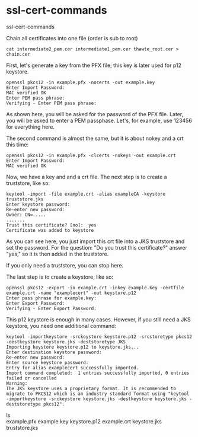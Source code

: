 # ssl-cert-commands
ssl-cert-commands


Chain all certificates into one file (order is sub to root)
```
cat intermediate2_pem.cer intermediate1_pem.cer thawte_root.cer > chain.cer
```

First, let's generate a key from the PFX file; this key is later used for p12 keystore.
```
openssl pkcs12 -in example.pfx -nocerts -out example.key  
Enter Import Password:
MAC verified OK
Enter PEM pass phrase:
Verifying - Enter PEM pass phrase:
```

As shown here, you will be asked for the password of the PFX file. Later, you will be asked to enter a PEM passphase. Let's, for example, use 123456 for everything here.

The second command is almost the same, but it is about nokey and a crt this time:
```
openssl pkcs12 -in example.pfx -clcerts -nokeys -out example.crt  
Enter Import Password:
MAC verified OK
```

Now, we have a key and and a crt file. The next step is to create a truststore, like so:
```
keytool -import -file example.crt -alias exampleCA -keystore truststore.jks
Enter keystore password:
Re-enter new password:
Owner: CN=.....
.......
Trust this certificate? [no]:  yes
Certificate was added to keystore
```

As you can see here, you just import this crt file into a JKS truststore and set the password. For the question: "Do you trust this certificate?" answer "yes," so it is then added in the truststore.

If you only need a truststore, you can stop here.

The last step is to create a keystore, like so:
```
openssl pkcs12 -export -in example.crt -inkey example.key -certfile example.crt -name "examplecert" -out keystore.p12
Enter pass phrase for example.key:
Enter Export Password:
Verifying - Enter Export Password:
```

This p12 keystore is enough in many cases. However, if you still need a JKS keystore, you need one additional command:
```
keytool -importkeystore -srckeystore keystore.p12 -srcstoretype pkcs12 -destkeystore keystore.jks -deststoretype JKS
Importing keystore keystore.p12 to keystore.jks...
Enter destination keystore password:
Re-enter new password:
Enter source keystore password:
Entry for alias examplecert successfully imported.
Import command completed:  1 entries successfully imported, 0 entries failed or cancelled
Warning:
The JKS keystore uses a proprietary format. It is recommended to migrate to PKCS12 which is an industry standard format using "keytool -importkeystore -srckeystore keystore.jks -destkeystore keystore.jks -deststoretype pkcs12".
```

ls                                                                        
example.pfx  example.key            keystore.p12
example.crt  keystore.jks           truststore.jks



